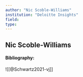 ```yaml
---
author: "Nic Scoble-Williams"
institution: "Deloitte Insights"
field:
type:
---
```


## Nic Scoble-Williams
#### Bibliography:

![[@Schwartz2021-vj]]